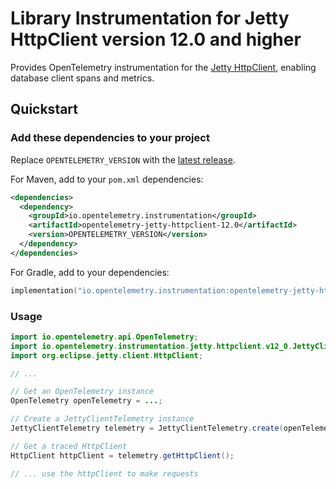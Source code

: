 # Library Instrumentation for Jetty HttpClient version 12.0 and higher

Provides OpenTelemetry instrumentation for the [Jetty HttpClient](https://www.eclipse.org/jetty/documentation/jetty-12/programming-guide/index.html#pg-client-http),
enabling database client spans and metrics.

## Quickstart

### Add these dependencies to your project

Replace `OPENTELEMETRY_VERSION` with the [latest release](https://central.sonatype.com/artifact/io.opentelemetry.instrumentation/opentelemetry-jetty-httpclient-12.0).

For Maven, add to your `pom.xml` dependencies:

```xml
<dependencies>
  <dependency>
    <groupId>io.opentelemetry.instrumentation</groupId>
    <artifactId>opentelemetry-jetty-httpclient-12.0</artifactId>
    <version>OPENTELEMETRY_VERSION</version>
  </dependency>
</dependencies>
```

For Gradle, add to your dependencies:

```kotlin
implementation("io.opentelemetry.instrumentation:opentelemetry-jetty-httpclient-12.0:OPENTELEMETRY_VERSION")
```

### Usage

```java
import io.opentelemetry.api.OpenTelemetry;
import io.opentelemetry.instrumentation.jetty.httpclient.v12_0.JettyClientTelemetry;
import org.eclipse.jetty.client.HttpClient;

// ...

// Get an OpenTelemetry instance
OpenTelemetry openTelemetry = ...;

// Create a JettyClientTelemetry instance
JettyClientTelemetry telemetry = JettyClientTelemetry.create(openTelemetry);

// Get a traced HttpClient
HttpClient httpClient = telemetry.getHttpClient();

// ... use the httpClient to make requests
```
